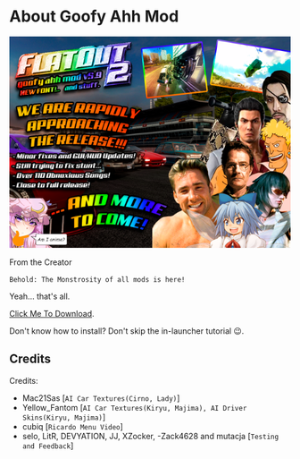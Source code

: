 # About Goofy Ahh Mod

![](./goofyahh.png)

From the Creator

```
Behold: The Monstrosity of all mods is here! 
```

Yeah... that's all.

[Click Me To Download](https://github.com/Sewer56/flatout2.packs.selo/releases/download/1.3.0/Selo.s_Mod_Pack1.3.0.7z).

Don't know how to install? Don't skip the in-launcher tutorial 😉.  

## Credits

Credits: 
- Mac21Sas [`AI Car Textures(Cirno, Lady)`]
- Yellow_Fantom [`AI Car Textures(Kiryu, Majima), AI Driver Skins(Kiryu, Majima)`]
- cubiq  [`Ricardo Menu Video`]
- selo, LitR, DEVYATION, JJ, XZocker, -Zack4628 and mutacja [`Testing and Feedback`]